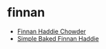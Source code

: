 # finnan

 * [Finnan Haddie Chowder](../../index/f/finnan-haddie-chowder-51119010.json)
 * [Simple Baked Finnan Haddie](../../index/s/simple-baked-finnan-haddie.json)
